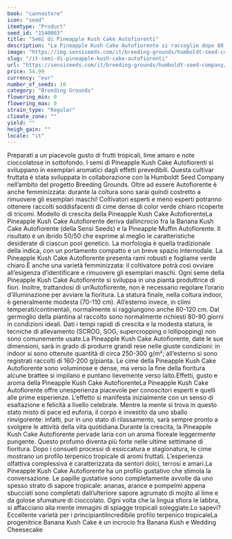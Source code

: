```yaml
---
book: "cannastore"
icon: "seed"
itemtype: "Product"
seed_id: "1540003"
title: "Semi di Pineapple Kush Cake Autofiorenti"
description: "La Pineapple Kush Cake Autofiorente si raccoglie dopo 80-90 giorni. Varietà dal gusto tropicale. Sui rami si formano grandi cime di color verde chiaro."
image: "https://img.sensiseeds.com/it/breeding-grounds/humboldt-seed-company/pineapple-kush-cake-autofiorenti-image.png"
slug: "/it-semi-di-pineapple-kush-cake-autofiorenti"
url: "https://sensiseeds.com/it/breeding-grounds/humboldt-seed-company/pineapple-kush-cake-autofiorenti?a_aid=cannastore"
price: 54.99
currency: "eur"
number_of_seeds: 10
category: "Breeding Grounds"
flowering_min: 0
flowering_max: 0
strain_type: "Regular"
climate_zone: ""
yield: ""
heigh_gain: ""
locale: "it"
---
```

Preparati a un piacevole gusto di frutti tropicali, lime amaro e note cioccolatose in sottofondo. I semi di Pineapple Kush Cake Autofiorenti si sviluppano in esemplari aromatici dagli effetti prevedibili. Questa cultivar fruttata è stata sviluppata in collaborazione con la Humboldt Seed Company nell’ambito del progetto Breeding Grounds. Oltre ad essere Autofiorente è anche femminizzata: durante la coltura sono sarai quindi costretto a rimuovere gli esemplari maschi! Coltivatori esperti e meno esperti potranno ottenere raccolti soddisfacenti di cime dense di color verde chiaro ricoperte di tricomi. Modello di crescita della Pineapple Kush Cake AutofiorenteLa Pineapple Kush Cake Autofiorente deriva dallincrocio fra la Banana Kush Cake Autofiorente (della Sensi Seeds) e la Pineapple Muffin Autofiorente. Il risultato è un ibrido 50/50 che esprime al meglio le caratteristiche desiderate di ciascun pool genetico. La morfologia è quella tradizionale della indica, con un portamento compatto e un breve spazio internodale. La Pineapple Kush Cake Autofiorente presenta rami robusti e fogliame verde chiaro.È anche una varietà femminizzata: il coltivatore potrà così ovviare all’esigenza d’identificare e rimuovere gli esemplari maschi. Ogni seme della Pineapple Kush Cake Autofiorente si sviluppa in una pianta produttrice di fiori. Inoltre, trattandosi di un’Autofiorente, non è necessario regolare l’orario d’illuminazione per avviare la fioritura. La statura finale, nella coltura indoor, è generalmente modesta (70-110 cm). All’esterno invece, in climi temperati/continentali, normalmente si raggiungono anche 80-120 cm. Dal germoglio della piantina al raccolto sono normalmente richiesti 80-90 giorni in condizioni ideali. Dati i tempi rapidi di crescita e la modesta statura, le tecniche di allevamento (SCROG, SOG, supercropping o lollipopping) non sono comunemente usate.La Pineapple Kush Cake Autofiorente, date le sue dimensioni, sarà in grado di produrre grandi rese nelle giuste condizioni: in indoor si sono ottenute quantità di circa 250-300 g/m²; all’esterno si sono registrati raccolti di 160-200 g/pianta. Le cime della Pineapple Kush Cake Autofiorente sono voluminose e dense, ma verso la fine della fioritura alcune brattee si impilano e puntano lievemente verso lalto.Effetti, gusto e aroma della Pineapple Kush Cake AutofiorenteLa Pineapple Kush Cake Autofiorente offre unesperienza piacevole per conoscitori esperti e quelli alle prime esperienze. L’effetto si manifesta inizialmente con un senso di esaltazione e felicità a livello celebrale. Mentre la mente si trova in questo stato misto di pace ed euforia, il corpo è investito da uno sballo rinvigorente: infatti, pur in uno stato di rilassamento, sarà sempre pronto a svolgere le attività della vita quotidiana.Durante la crescita, la Pineapple Kush Cake Autofiorente pervade laria con un aroma floreale leggermente pungente. Questo profumo diventa più forte nelle ultime settimane di fioritura. Dopo i consueti processi di essiccatura e stagionatura, le cime mostrano un profilo terpenico tropicale di aromi fruttati. L’esperienza olfattiva complessiva è caratterizzata da sentori dolci, terrosi e amari.La Pineapple Kush Cake Autofiorente ha un profilo gustativo che stimola la conversazione. Le papille gustative sono completamente avvolte da uno spesso strato di sapore tropicale: ananas, arance e pompelmi appena sbucciati sono completati dall’ulteriore sapore agrumato di mojito al lime e da golose sfumature di cioccolato. Ogni volta che la lingua sfiora le labbra, si affacciano alla mente immagini di spiagge tropicali soleggiate.Lo sapevi? Eccellente varietà per i principiantiIncredibile profilo terpenico tropicaleLa progenitrice Banana Kush Cake è un incrocio fra Banana Kush e Wedding Cheesecake
